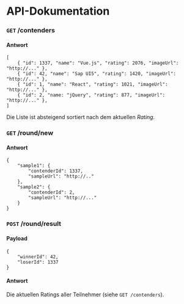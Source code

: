 # API-Dokumentation

### `GET` /contenders

#### Antwort


```
[
    { "id": 1337, "name": "Vue.js", "rating": 2076, "imageUrl": "http://..." },
    { "id": 42, "name": "Sap UI5", "rating": 1420, "imageUrl": "http://..." },
    { "id": 1, "name": "React", "rating": 1021, "imageUrl": "http://..." },
    { "id": 2, "name: "jQuery", "rating": 877, "imageUrl": "http://..." },
]
```

Die Liste ist absteigend sortiert nach dem aktuellen *Rating.* 

### `GET` /round/new

#### Antwort

```
{
    "sample1": {
        "contenderId": 1337,
        "sampleUrl": "http://.."
    },
    "sample2": {
        "contenderId": 2,
        "sampleUrl": "http://..."
    }
}
```

### `POST` /round/result

#### Payload

```
{
    "winnerId": 42,
    "loserId": 1337
}
```

#### Antwort

Die aktuellen Ratings aller Teilnehmer (siehe `GET /contenders`).
